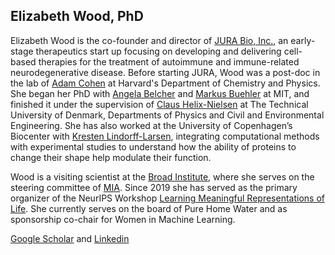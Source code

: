 ## Elizabeth Wood, PhD

Elizabeth Wood is the co-founder and director of [JURA Bio, Inc.](https://www.jurabio.com), an early-stage therapeutics start up focusing on developing and delivering cell-based therapies for the treatment of autoimmune and immune-related neurodegenerative disease. Before starting JURA, Wood was a post-doc in the lab of [Adam Cohen](http://cohenweb.rc.fas.harvard.edu/) at Harvard's Department of Chemistry and Physics. She began her PhD with [Angela Belcher](http://belcherlab.mit.edu/) and [Markus Buehler](http://lamm.mit.edu/) at MIT, and finished it under the supervision of [Claus Helix-Nielsen](https://scholar.google.com/citations?user=VLFQdvsAAAAJ&hl=en) at The Technical University of Denmark, Departments of Physics and Civil and Environmental Engineering. She has also worked at the University of Copenhagen’s Biocenter with [Kresten Lindorff-Larsen](https://www1.bio.ku.dk/english/research/bms/research/sbinlab/groups/kll/), integrating computational methods with experimental studies to understand how the ability of proteins to change their shape help modulate their function. 



Wood is a visiting scientist at the [Broad Institute](https://www.broadinstitute.org/), where she serves on the steering committee of [MIA](https://www.broadinstitute.org/MIA). Since 2019 she has served as the primary organizer of the NeurIPS Workshop [Learning Meaningful Representations of Life](https://lmrl.org). She currently serves on the board of Pure Home Water and as sponsorship co-chair for Women in Machine Learning.



[Google Scholar](https://scholar.google.com/citations?user=v32AeGgAAAAJ&hl=en) and [Linkedin](https://www.linkedin.com/in/elizabethwood/)
